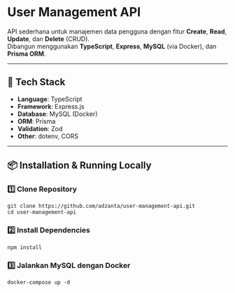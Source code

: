 # User Management API

API sederhana untuk manajemen data pengguna dengan fitur **Create**, **Read**, **Update**, dan **Delete** (CRUD).  
Dibangun menggunakan **TypeScript**, **Express**, **MySQL** (via Docker), dan **Prisma ORM**.

---

## 🚀 Tech Stack
- **Language**: TypeScript
- **Framework**: Express.js
- **Database**: MySQL (Docker)
- **ORM**: Prisma
- **Validation**: Zod
- **Other**: dotenv, CORS

---

## 📦 Installation & Running Locally

### 1️⃣ Clone Repository
```
git clone https://github.com/adzanta/user-management-api.git
cd user-management-api
```

### 2️⃣ Install Dependencies
```
npm install
```

### 3️⃣ Jalankan MySQL dengan Docker
```
docker-compose up -d
```